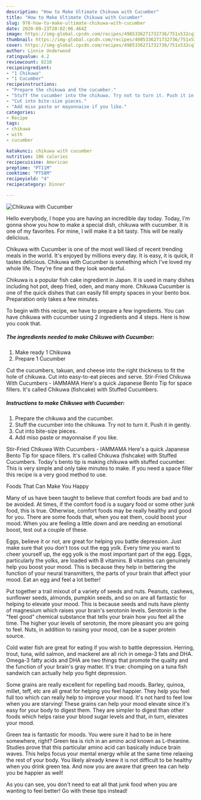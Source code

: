 ```yaml
---
description: "How to Make Ultimate Chikuwa with Cucumber"
title: "How to Make Ultimate Chikuwa with Cucumber"
slug: 978-how-to-make-ultimate-chikuwa-with-cucumber
date: 2020-09-23T20:02:06.464Z
image: https://img-global.cpcdn.com/recipes/4985336271732736/751x532cq70/chikuwa-with-cucumber-recipe-main-photo.jpg
thumbnail: https://img-global.cpcdn.com/recipes/4985336271732736/751x532cq70/chikuwa-with-cucumber-recipe-main-photo.jpg
cover: https://img-global.cpcdn.com/recipes/4985336271732736/751x532cq70/chikuwa-with-cucumber-recipe-main-photo.jpg
author: Linnie Underwood
ratingvalue: 4.2
reviewcount: 8210
recipeingredient:
- "1 Chikuwa"
- "1 Cucumber"
recipeinstructions:
- "Prepare the chikuwa and the cucumber."
- "Stuff the cucumber into the chikuwa. Try not to turn it. Push it in gently."
- "Cut into bite-size pieces."
- "Add miso paste or mayonnaise if you like."
categories:
- Recipe
tags:
- chikuwa
- with
- cucumber

katakunci: chikuwa with cucumber 
nutrition: 186 calories
recipecuisine: American
preptime: "PT11M"
cooktime: "PT58M"
recipeyield: "4"
recipecategory: Dinner

---
```



![Chikuwa with Cucumber](https://img-global.cpcdn.com/recipes/4985336271732736/751x532cq70/chikuwa-with-cucumber-recipe-main-photo.jpg)

Hello everybody, I hope you are having an incredible day today. Today, I'm gonna show you how to make a special dish, chikuwa with cucumber. It is one of my favorites. For mine, I will make it a bit tasty. This will be really delicious.

Chikuwa with Cucumber is one of the most well liked of recent trending meals in the world. It's enjoyed by millions every day. It is easy, it is quick, it tastes delicious. Chikuwa with Cucumber is something which I've loved my whole life. They're fine and they look wonderful.

Chikuwa is a popular fish cake ingredient in Japan. It is used in many dishes including hot pot, deep fried, oden, and many more. Chikuwa Cucumber is one of the quick dishes that can easily fill empty spaces in your bento box. Preparation only takes a few minutes.


To begin with this recipe, we have to prepare a few ingredients. You can have chikuwa with cucumber using 2 ingredients and 4 steps. Here is how you cook that.

<!--inarticleads1-->

##### The ingredients needed to make Chikuwa with Cucumber:

1. Make ready 1 Chikuwa
1. Prepare 1 Cucumber


Cut the cucumbers, takuan, and cheese into the right thickness to fit the hole of chikuwa. Cut into easy-to-eat pieces and serve. Stir-Fried Chikuwa With Cucumbers - IAMMAMA Here&#39;s a quick Japanese Bento Tip for space fillers. It&#39;s called Chikuwa (fishcake) with Stuffed Cucumbers. 

<!--inarticleads2-->

##### Instructions to make Chikuwa with Cucumber:

1. Prepare the chikuwa and the cucumber.
1. Stuff the cucumber into the chikuwa. Try not to turn it. Push it in gently.
1. Cut into bite-size pieces.
1. Add miso paste or mayonnaise if you like.


Stir-Fried Chikuwa With Cucumbers - IAMMAMA Here&#39;s a quick Japanese Bento Tip for space fillers. It&#39;s called Chikuwa (fishcake) with Stuffed Cucumbers. Today&#39;s bento tip is making chikuwa with stuffed cucumber. This is very simple and only take minutes to make. If you need a space filler this recipe is a very good method to use. 

Foods That Can Make You Happy


Many of us have been taught to believe that comfort foods are bad and to be avoided. At times, if the comfort food is a sugary food or some other junk food, this is true. Otherwise, comfort foods may be really healthy and good for you. There are some foods that, when you eat them, could boost your mood. When you are feeling a little down and are needing an emotional boost, test out a couple of these.

Eggs, believe it or not, are great for helping you battle depression. Just make sure that you don't toss out the egg yolk. Every time you want to cheer yourself up, the egg yolk is the most important part of the egg. Eggs, particularly the yolks, are loaded with B vitamins. B vitamins can genuinely help you boost your mood. This is because they help in bettering the function of your neural transmitters, the parts of your brain that affect your mood. Eat an egg and feel a lot better!

Put together a trail mixout of a variety of seeds and nuts. Peanuts, cashews, sunflower seeds, almonds, pumpkin seeds, and so on are all fantastic for helping to elevate your mood. This is because seeds and nuts have plenty of magnesium which raises your brain's serotonin levels. Serotonin is the "feel good" chemical substance that tells your brain how you feel all the time. The higher your levels of serotonin, the more pleasant you are going to feel. Nuts, in addition to raising your mood, can be a super protein source.

Cold water fish are great for eating if you wish to battle depression. Herring, trout, tuna, wild salmon, and mackerel are all rich in omega-3 fats and DHA. Omega-3 fatty acids and DHA are two things that promote the quality and the function of your brain's gray matter. It's true: chomping on a tuna fish sandwich can actually help you fight depression. 

Some grains are really excellent for repelling bad moods. Barley, quinoa, millet, teff, etc are all great for helping you feel happier. They help you feel full too which can really help to improve your mood. It's not hard to feel low when you are starving! These grains can help your mood elevate since it's easy for your body to digest them. They are simpler to digest than other foods which helps raise your blood sugar levels and that, in turn, elevates your mood.

Green tea is fantastic for moods. You were sure it had to be in here somewhere, right? Green tea is rich in an amino acid known as L-theanine. Studies prove that this particular amino acid can basically induce brain waves. This helps focus your mental energy while at the same time relaxing the rest of your body. You likely already knew it is not difficult to be healthy when you drink green tea. And now you are aware that green tea can help you be happier as well!

As you can see, you don't need to eat all that junk food when you are wanting to feel better! Go  with  these tips  instead!

